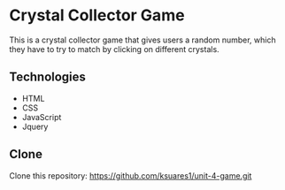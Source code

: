 # Crystal Collector Game

This is a crystal collector game that gives users a random number, which they have to try to match by clicking on different crystals.

## Technologies
- HTML
- CSS
- JavaScript
- Jquery

## Clone

Clone this repository: https://github.com/ksuares1/unit-4-game.git

